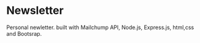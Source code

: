 # Newsletter

Personal newletter. built with Mailchump API, Node.js, Express.js, html,css and Bootsrap.
